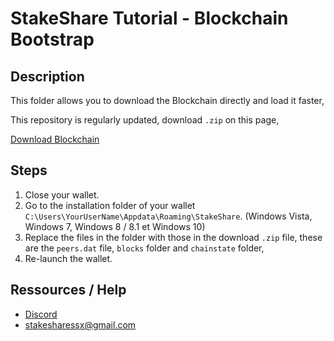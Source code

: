 # StakeShare Tutorial - Blockchain Bootstrap 

## Description

This folder allows you to download the Blockchain directly and load it faster,

This repository is regularly updated, download `.zip` on this page,

[Download Blockchain](https://bootstrap.stakeshare.org/)

## Steps

1. Close your wallet.
2. Go to the installation folder of your wallet `C:\Users\YourUserName\Appdata\Roaming\StakeShare`.
(Windows Vista, Windows 7, Windows 8 / 8.1 et Windows 10)
3. Replace the files in the folder with those in the download `.zip` file,
these are the `peers.dat` file, `blocks` folder and `chainstate` folder,
4. Re-launch the wallet.

## Ressources / Help

- [Discord](https://discord.gg/sjhpWsS)
- stakesharessx@gmail.com

